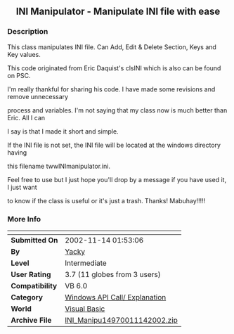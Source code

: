 ﻿<div align="center">

## INI Manipulator \- Manipulate INI file with ease


</div>

### Description

This class manipulates INI file. Can Add, Edit & Delete Section, Keys and Key values.

This code originated from Eric Daquist's clsINI which is also can be found on PSC.

I'm really thankful for sharing his code. I have made some revisions and remove unnecessary

process and variables. I'm not saying that my class now is much better than Eric. All I can

I say is that I made it short and simple.

If the INI file is not set, the INI file will be located at the windows directory having

this filename twwINImanipulator.ini.

Feel free to use but I just hope you'll drop by a message if you have used it, I just want

to know if the class is useful or it's just a trash. Thanks! Mabuhay!!!!!
 
### More Info
 


<span>             |<span>
---                |---
**Submitted On**   |2002-11-14 01:53:06
**By**             |[Yacky](https://github.com/Planet-Source-Code/PSCIndex/blob/master/ByAuthor/yacky.md)
**Level**          |Intermediate
**User Rating**    |3.7 (11 globes from 3 users)
**Compatibility**  |VB 6\.0
**Category**       |[Windows API Call/ Explanation](https://github.com/Planet-Source-Code/PSCIndex/blob/master/ByCategory/windows-api-call-explanation__1-39.md)
**World**          |[Visual Basic](https://github.com/Planet-Source-Code/PSCIndex/blob/master/ByWorld/visual-basic.md)
**Archive File**   |[INI\_Manipu14970011142002\.zip](https://github.com/Planet-Source-Code/yacky-ini-manipulator-manipulate-ini-file-with-ease__1-40703/archive/master.zip)








